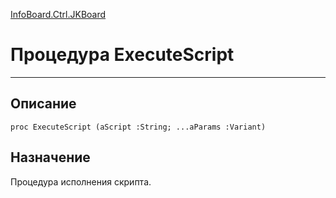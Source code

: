 ﻿---
Link: InfoBoard.Ctrl.JKBoard.@ExecuteScript
---

<!---  Навигация
[Имя проекта](#) :
-->
[InfoBoard.Ctrl.JKBoard](Default)

# Процедура ExecuteScript
---

## Описание

    proc ExecuteScript (aScript :String; ...aParams :Variant)

<!--
## Аргументы{#Args}

### Аргумент1

Описание аргумента 1
-->

## Назначение

Процедура исполнения скрипта.

<!--
## Пример

    ExecuteScript...
-->

